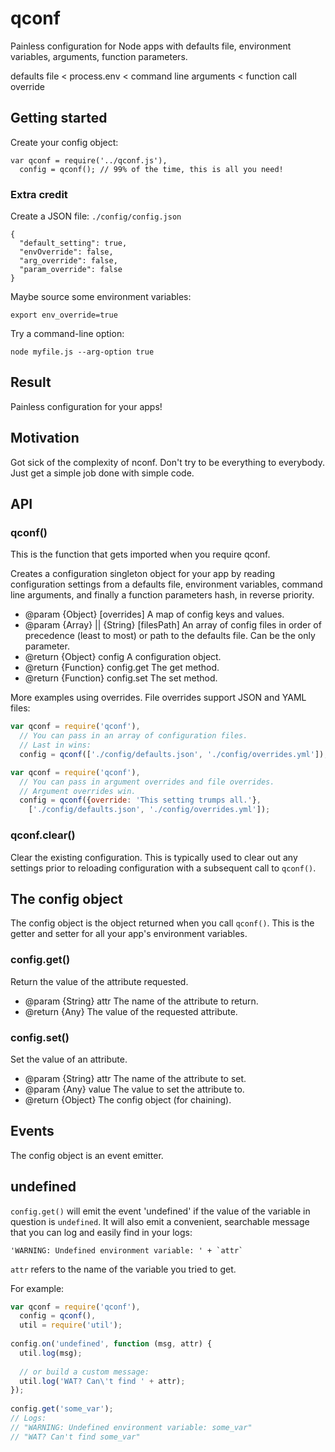 qconf
=====

Painless configuration for Node apps with defaults file, environment variables, arguments, function parameters.

defaults file < process.env < command line arguments < function call override

## Getting started

Create your config object:
```
var qconf = require('../qconf.js'),
  config = qconf(); // 99% of the time, this is all you need!
```

### Extra credit

Create a JSON file: `./config/config.json`

```
{
  "default_setting": true,
  "envOverride": false,
  "arg_override": false,
  "param_override": false
}
```

Maybe source some environment variables:

```
export env_override=true
```

Try a command-line option:
```
node myfile.js --arg-option true
```

## Result

Painless configuration for your apps!


## Motivation

Got sick of the complexity of nconf. Don't try to be everything to everybody. Just get a simple job done with simple code.

## API

### qconf() ###

This is the function that gets imported when you require qconf.

Creates a configuration singleton object for your app
by reading configuration settings from a defaults file,
environment variables, command line arguments, and finally
a function parameters hash, in reverse priority.

* @param  {Object} [overrides] A map of config keys and values.
* @param  {Array} || {String} [filesPath] An array of config files in order of precedence (least to most) or path to the defaults file. Can be the only parameter.
* @return {Object} config A configuration object.
* @return {Function} config.get The get method.
* @return {Function} config.set The set method.
 
More examples using overrides. File overrides support JSON and YAML files:

```js
var qconf = require('qconf'),
  // You can pass in an array of configuration files.
  // Last in wins:
  config = qconf(['./config/defaults.json', './config/overrides.yml']);
```

```js
var qconf = require('qconf'),
  // You can pass in argument overrides and file overrides.
  // Argument overrides win.
  config = qconf({override: 'This setting trumps all.'},
    ['./config/defaults.json', './config/overrides.yml']);
```

### qconf.clear() ###

Clear the existing configuration. This is typically used to clear out any settings prior to reloading configuration with a subsequent call to `qconf()`.


## The config object ##

The config object is the object returned when you call `qconf()`. This is the getter and setter for all your app's environment variables.

### config.get() ###

Return the value of the attribute requested.

* @param {String} attr The name of the attribute to return.
* @return {Any} The value of the requested attribute.

### config.set() ###

Set the value of an attribute.

* @param {String} attr The name of the attribute to set.
* @param {Any} value The value to set the attribute to.
* @return {Object} The config object (for chaining).


## Events ##

The config object is an event emitter.

## undefined ##

`config.get()` will emit the event 'undefined' if the value of the variable in question is `undefined`. It will also emit a convenient, searchable message that you can log and easily find in your logs:

    'WARNING: Undefined environment variable: ' + `attr`

`attr` refers to the name of the variable you tried to get.

For example:

```js
var qconf = require('qconf'),
  config = qconf(),
  util = require('util');
 
config.on('undefined', function (msg, attr) {
  util.log(msg);
 
  // or build a custom message:
  util.log('WAT? Can\'t find ' + attr);
});
 
config.get('some_var');
// Logs:
// "WARNING: Undefined environment variable: some_var"
// "WAT? Can't find some_var"
```
